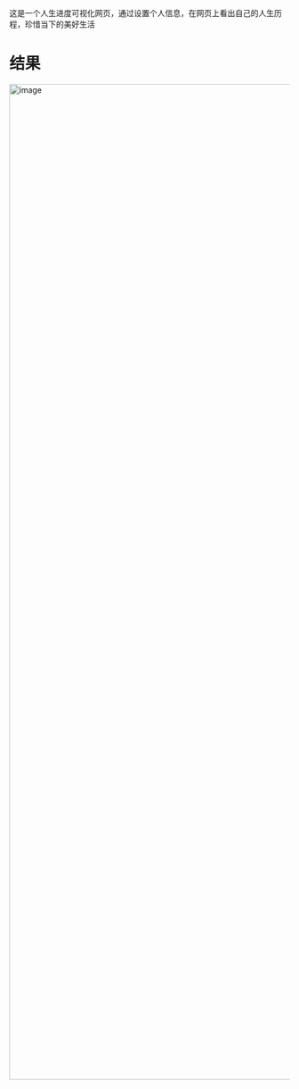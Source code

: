这是一个人生进度可视化网页，通过设置个人信息，在网页上看出自己的人生历程，珍惜当下的美好生活

# 结果
<img width="1786" alt="image" src="https://github.com/zshnb/lifetime-visualization/assets/17894980/43e61542-2b89-4477-98c1-9d269d19b784">
